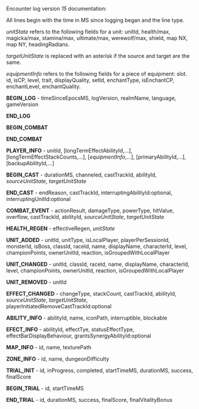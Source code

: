 Encounter log version *15* documentation:

All lines begin with the time in MS since logging began and the line type.

_unitState_ refers to the following fields for a unit: unitId, health/max, magicka/max, stamina/max, ultimate/max, werewolf/max, shield, map NX, map NY, headingRadians.

_targetUnitState_ is replaced with an asterisk if the source and target are the same.

_equipmentInfo_ refers to the following fields for a piece of equipment: slot. id, isCP, level, trait, displayQuality, setId, enchantType, isEnchantCP, enchantLevel, enchantQuality.

__BEGIN_LOG__ - timeSinceEpocsMS, logVersion, realmName, language, gameVersion

__END_LOG__

__BEGIN_COMBAT__

__END_COMBAT__

__PLAYER_INFO__ - unitId, [longTermEffectAbilityId,...], [longTermEffectStackCounts,...], [_equipmentInfo_,...], [primaryAbilityId,...], [backupAbilityId,...]

__BEGIN_CAST__ - durationMS, channeled, castTrackId, abilityId, _sourceUnitState_, _targetUnitState_

__END_CAST__ - endReason, castTrackId, interruptingAbilityId:optional, interruptingUnitId:optional

__COMBAT_EVENT__ - actionResult, damageType, powerType, hitValue, overflow, castTrackId, abilityId, _sourceUnitState_, _targetUnitState_

__HEALTH_REGEN__ - effectiveRegen, _unitState_

__UNIT_ADDED__ - unitId, unitType, isLocalPlayer, playerPerSessionId, monsterId, isBoss, classId, raceId, name, displayName, characterId, level, championPoints, ownerUnitId, reaction, isGroupedWithLocalPlayer

__UNIT_CHANGED__ - unitId, classId, raceId, name, displayName, characterId, level, championPoints, ownerUnitId, reaction, isGroupedWithLocalPlayer

__UNIT_REMOVED__ - unitId

__EFFECT_CHANGED__ - changeType, stackCount, castTrackId, abilityId, _sourceUnitState_, _targetUnitState_, playerInitiatedRemoveCastTrackId:optional

__ABILITY_INFO__ - abilityId, name, iconPath, interruptible, blockable

__EFECT_INFO__ - abilityId, effectTye, statusEffectType, effectBarDisplayBehaviour, grantsSynergyAbilityId:optional

__MAP_INFO__ - id, name, texturePath

__ZONE_INFO__ - id, name, dungeonDifficulty

__TRIAL_INIT__ - id, inProgress, completed, startTimeMS, durationMS, success, finalScore

__BEGIN_TRIAL__ - id, startTimeMS

__END_TRIAL__ - id, durationMS, success, finalScore, finalVitalityBonus
